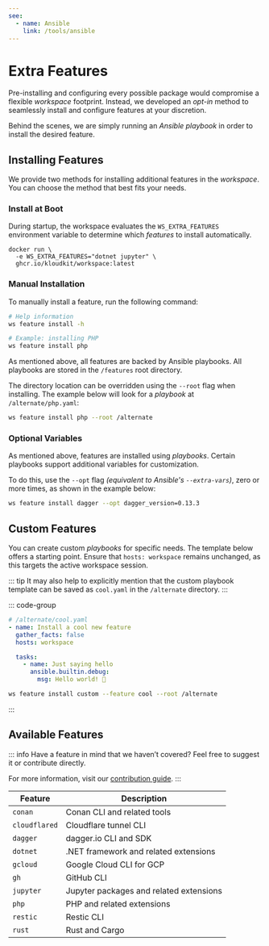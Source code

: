 ```yaml
---
see:
  - name: Ansible
    link: /tools/ansible
---
```


# Extra Features

Pre-installing and configuring every possible package would compromise a flexible
*workspace* footprint.
Instead, we developed an *opt-in* method to seamlessly install and configure features at
your discretion.

Behind the scenes, we are simply running an *Ansible playbook* in order to install the
desired feature.

## Installing Features

We provide two methods for installing additional features in the *workspace*.
You can choose the method that best fits your needs.

### Install at Boot

During startup, the workspace evaluates the `WS_EXTRA_FEATURES` environment variable to
determine which *features* to install automatically.

```sh{2}
docker run \
  -e WS_EXTRA_FEATURES="dotnet jupyter" \
  ghcr.io/kloudkit/workspace:latest
```

### Manual Installation

To manually install a feature, run the following command:

```sh
# Help information
ws feature install -h

# Example: installing PHP
ws feature install php
```

As mentioned above, all features are backed by Ansible playbooks.
All playbooks are stored in the `/features` root directory.

The directory location can be overridden using the `--root` flag when installing.
The example below will look for a *playbook* at `/alternate/php.yaml`:

```sh
ws feature install php --root /alternate
```

### Optional Variables

As mentioned above, features are installed using *playbooks*.
Certain playbooks support additional variables for customization.

To do this, use the `--opt` flag *(equivalent to Ansible's `--extra-vars`)*, zero or more
times, as shown in the example below:

```sh
ws feature install dagger --opt dagger_version=0.13.3
```

## Custom Features

You can create custom *playbooks* for specific needs.
The template below offers a starting point.
Ensure that `hosts: workspace` remains unchanged, as this targets the active workspace
session.

::: tip
It may also help to explicitly mention that the custom playbook template can be saved as
`cool.yaml` in the `/alternate` directory.
:::

::: code-group

```yaml [playbook]
# /alternate/cool.yaml
- name: Install a cool new feature
  gather_facts: false
  hosts: workspace

  tasks:
    - name: Just saying hello
      ansible.builtin.debug:
        msg: Hello world! 👋
```

```sh [install]
ws feature install custom --feature cool --root /alternate
```

:::

## Available Features

::: info
Have a feature in mind that we haven’t covered?
Feel free to suggest it or contribute directly.

For more information, visit our [contribution guide](/contribute/).
:::

| Feature       | Description                             |
| ------------- | --------------------------------------- |
| `conan`       | Conan CLI and related tools             |
| `cloudflared` | Cloudflare tunnel CLI                   |
| `dagger`      | dagger.io CLI and SDK                   |
| `dotnet`      | .NET framework and related extensions   |
| `gcloud`      | Google Cloud CLI for GCP                |
| `gh`          | GitHub CLI                              |
| `jupyter`     | Jupyter packages and related extensions |
| `php`         | PHP and related extensions              |
| `restic`      | Restic CLI                              |
| `rust`        | Rust and Cargo                          |
